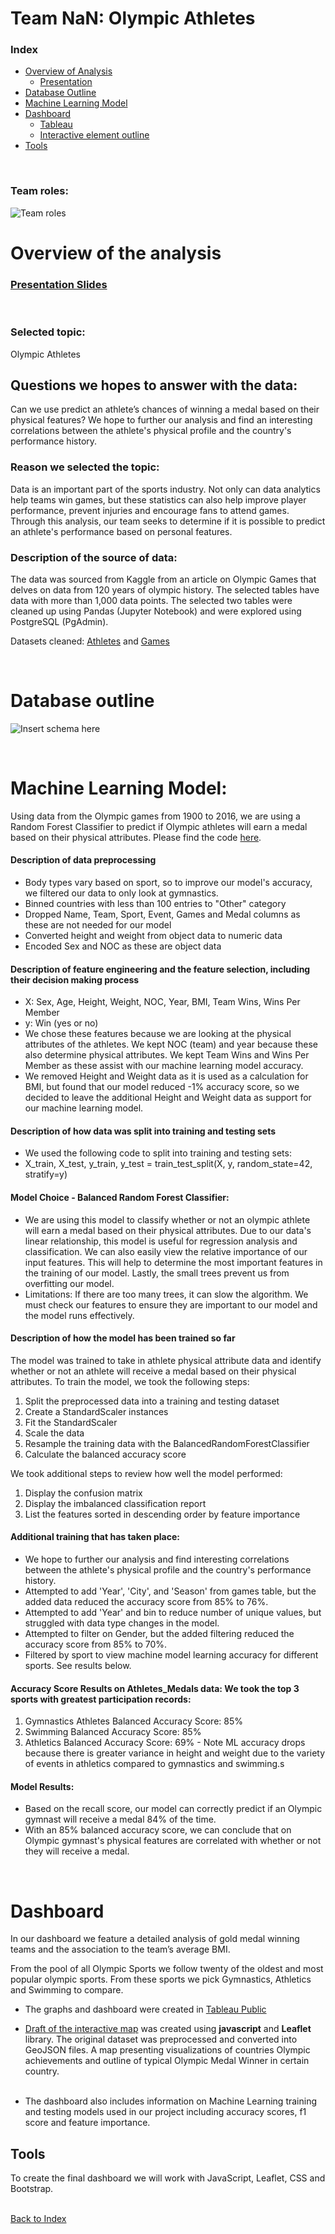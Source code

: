 # **Team NaN: Olympic Athletes**

### Index
- [Overview of Analysis](#overview-of-the-analysis)
  - [Presentation](#presentation)
- [Database Outline](#database-outline)
- [Machine Learning Model](#machine-learning-model)
- [Dashboard](#dashboard)
  - [Tableau](#The-graphs-and-dashboard-were-created-in)
  - [Interactive element outline](#interactive-element-outline)
- [Tools](#tools) 
  
&ensp;

### Team roles:
![Team roles](https://github.com/xenia-e/capstone/blob/main/Report_images/Team_roles_w2.png)
&ensp;

# **Overview of the analysis**

### [Presentation Slides](https://docs.google.com/presentation/d/1U52iM4x94LprbDG-jespGqqpqwhPP5E583R7NAPjWAU/edit#slide=id.gf795edcdee_0_325)
&ensp;

### **Selected topic**:

Olympic Athletes

## **Questions we hopes to answer with the data**: 

Can we use predict an athlete’s chances of winning a medal based on their physical features? We hope to further our analysis and find an interesting correlations between the athlete's physical profile and the country's performance history. 
 
### **Reason we selected the topic**: 

Data is an important part of the sports industry. Not only can data analytics help teams win games, but these statistics can also help improve player performance, prevent injuries and encourage fans to attend games. Through this analysis, our team seeks to determine if it is possible to predict an athlete's performance based on personal features.

### **Description of the source of data**: 

The data was sourced from Kaggle from an article on Olympic Games that delves on data from 120 years of olympic history. The selected tables have data with more than 1,000 data points. The selected two tables were cleaned up using Pandas (Jupyter Notebook) and were explored using PostgreSQL (PgAdmin). 

Datasets cleaned: [Athletes](https://github.com/xenia-e/capstone/blob/main/Resources/Final_athlete_clean_data.csv) and [Games](https://github.com/xenia-e/capstone/blob/main/Resources/olypic_games_clean.csv)

&ensp;

# Database outline 

![Insert schema here](https://github.com/xenia-e/capstone/blob/main/Database%20Schema/ERD.png)

&ensp;


# Machine Learning Model:

Using data from the Olympic games from 1900 to 2016, we are using a Random Forest Classifier to predict if Olympic athletes will earn a medal based on their physical attributes. Please find the code [here](https://github.com/xenia-e/capstone/blob/main/MachineLearning/Olympics_Machine_Learning_Model.ipynb).

#### Description of data preprocessing  
* Body types vary based on sport, so to improve our model's accuracy, we filtered our data to only look at gymnastics. 
* Binned countries with less than 100 entries to "Other" category
* Dropped Name, Team, Sport, Event, Games and Medal columns as these are not needed for our model 
* Converted height and weight from object data to numeric data
* Encoded Sex and NOC as these are object data 

#### Description of feature engineering and the feature selection, including their decision making process  
* X: Sex, Age, Height, Weight, NOC, Year, BMI, Team Wins, Wins Per Member
* y: Win (yes or no) 
* We chose these features because we are looking at the physical attributes of the athletes. We kept NOC (team) and year because these also determine physical attributes. We kept Team Wins and Wins Per Member as these assist with our machine learning model accuracy. 
* We removed Height and Weight data as it is used as a calculation for BMI, but found that our model reduced -1% accuracy score, so we decided to leave the additional Height and Weight data as support for our machine learning model.

#### Description of how data was split into training and testing sets  
* We used the following code to split into training and testing sets:
* X_train, X_test, y_train, y_test = train_test_split(X, y, random_state=42, stratify=y)

#### Model Choice - Balanced Random Forest Classifier: 
* We are using this model to classify whether or not an olympic athlete will earn a medal based on their physical attributes. Due to our data's linear relationship, this model is useful for regression analysis and classification. We can also easily view the relative importance of our input features. This will help to determine the most important features in the training of our model. Lastly, the small trees prevent us from overfitting our model.  
* Limitations: If there are too many trees, it can slow the algorithm. We must check our features to ensure they are important to our model and the model runs effectively. 

#### Description of how the model has been trained so far 
The model was trained to take in athlete physical attribute data and identify whether or not an athlete will receive a medal based on their physical attributes. To train the model, we took the following steps:
1. Split the preprocessed data into a training and testing dataset
2. Create a StandardScaler instances
3. Fit the StandardScaler
4. Scale the data
5. Resample the training data with the BalancedRandomForestClassifier
6. Calculate the balanced accuracy score

We took additional steps to review how well the model performed:
1. Display the confusion matrix
2. Display the imbalanced classification report
3. List the features sorted in descending order by feature importance

#### Additional training that has taken place:
* We hope to further our analysis and find interesting correlations between the athlete's physical profile and the country's performance history.
* Attempted to add 'Year', 'City', and 'Season' from games table, but the added data reduced the accuracy score from 85% to 76%. 
* Attempted to add 'Year' and bin to reduce number of unique values, but struggled with data type changes in the model. 
* Attempted to filter on Gender, but the added filtering reduced the accuracy score from 85% to 70%. 
* Filtered by sport to view machine model learning accuracy for different sports. See results below.

#### Accuracy Score Results on Athletes_Medals data: We took the top 3 sports with greatest participation records:
1. Gymnastics Athletes Balanced Accuracy Score: 85% 
2. Swimming Balanced Accuracy Score: 85%
3. Athletics Balanced Accuracy Score: 69%  - Note ML accuracy drops because there is greater variance in height and weight due to the variety of events in athletics compared to gymnastics and swimming.s

#### Model Results: 
* Based on the recall score, our model can correctly predict if an Olympic gymnast will receive a medal 84% of the time.
* With an 85% balanced accuracy score, we can conclude that on Olympic gymnast's physical features are correlated with whether or not they will receive a medal.


&ensp;

# Dashboard
In our dashboard we feature a detailed analysis of gold medal winning teams and the association to the team’s average BMI. 

From the pool of all Olympic Sports we follow twenty of the oldest and most popular olympic sports. From these sports we pick Gymnastics, Athletics and Swimming to compare. 

- The graphs and dashboard were created in [Tableau Public](https://public.tableau.com/views/Olympians_16363169289870/TheOlympicGoldStandard)  

- [Draft of the interactive map](https://xenia-e.github.io/capstone/) was created using **javascript** and **Leaflet** library. The original dataset was preprocessed and converted into GeoJSON files. 
A map presenting visualizations of countries Olympic achievements and outline of typical Olympic Medal Winner in certain country.  
&ensp;  

- The dashboard also includes information on Machine Learning training and testing models used in our project including accuracy scores, f1 score and feature importance. 

## Tools
To create the final dashboard we will work with JavaScript, Leaflet, CSS and Bootstrap.  
&ensp;


[Back to Index](#index)

